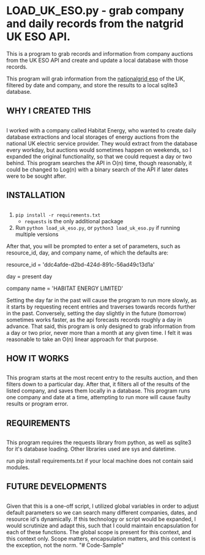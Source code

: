 # LOAD_UK_ESO.py - grab company and daily records from the natgrid UK ESO API.

This is a program to grab records and information from company auctions from the UK ESO API and create and update a local database with those records.

This program will grab information from the [nationalgrid eso](https://www.nationalgrideso.com/) of the UK, filtered by date and company, and store the results to a local sqlite3 database.

## WHY I CREATED THIS
##

I worked with a company called Habitat Energy, who wanted to create daily database extractions and local storages of energy auctions from the national UK electric service provider. 
They would extract from the database every workday, but auctions would sometimes happen on weekends, so I expanded the original functionality, so that we could request a day or two behind. 
This program searches the API in O(n) time, though reasonably, it could be changed to Log(n) with a binary search of the API if later dates were to be sought after.

## INSTALLATION
##

1. `pip install -r requirements.txt`
   - `requests` is the only additional package
2. Run `python load_uk_eso.py`, or `python3 load_uk_eso.py` if running multiple versions

After that, you will be prompted to enter a set of parameters, such as resource_id, day, and company name, of which the defaults are:

resource_id = 'ddc4afde-d2bd-424d-891c-56ad49c13d1a'

day = present day

company name = 'HABITAT ENERGY LIMITED'

Setting the day far in the past will cause the program to run more slowly, as it starts by requesting recent entries and traverses towards records further in the past.
Conversely, setting the day slightly in the future (tomorrow) sometimes works faster, as the api forecasts records roughly a day in advance.
That said, this program is only designed to grab information from a day or two prior, never more than a month at any given time. I felt it was reasonable to take an O(n) linear approach for that purpose. 

## HOW IT WORKS
##

This program starts at the most recent entry to the results auction, and then filters down to a particular day. 
After that, it filters all of the results of the listed company, and saves them locally in a database. 
This program runs one company and date at a time, attempting to run more will cause faulty results or program error.

## REQUIREMENTS
##

This program requires the requests library from python, as well as sqlite3 for it's database loading. 
Other libraries used are sys and datetime.

run pip install requirements.txt if your local machine does not contain said modules.

## FUTURE DEVELOPMENTS
##

Given that this is a one-off script, I utilized global variables in order to adjust default parameters so we can search many different companies, dates, and resource id's dynamically. 
If this technology or script would be expanded, I would scrutinize and adapt this, such that I could maintain encapsulation for each of these functions. 
The global scope is present for this context, and this context only. Scope matters, encapsulation matters, and this context is the exception, not the norm. 
"# Code-Sample" 
